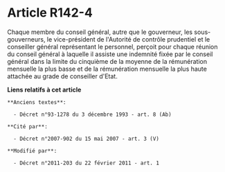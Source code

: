 # Article R142-4

Chaque membre du conseil général, autre que le gouverneur,   les sous-gouverneurs, le vice-président de l'Autorité de
contrôle prudentiel   et le conseiller général représentant le personnel, perçoit pour chaque réunion du conseil général à
laquelle il assiste une indemnité fixée par le conseil général dans la limite du cinquième de la moyenne de la rémunération
mensuelle la plus basse et de la rémunération mensuelle la plus haute attachée au grade de conseiller d'Etat.

**Liens relatifs à cet article**

	**Anciens textes**:

	  - Décret n°93-1278 du 3 décembre 1993 - art. 8 (Ab)

	**Cité par**:

	  - Décret n°2007-902 du 15 mai 2007 - art. 3 (V)

	**Modifié par**:

	  - Décret n°2011-203 du 22 février 2011 - art. 1

